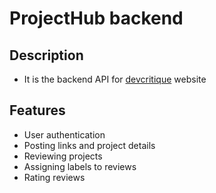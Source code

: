 # ProjectHub backend

## Description
- It is the backend API for [devcritique](https://github.com/Nilesh9106/DevCritique-frontend/) website

## Features
- User authentication
- Posting links and project details
- Reviewing projects
- Assigning labels to reviews
- Rating reviews
